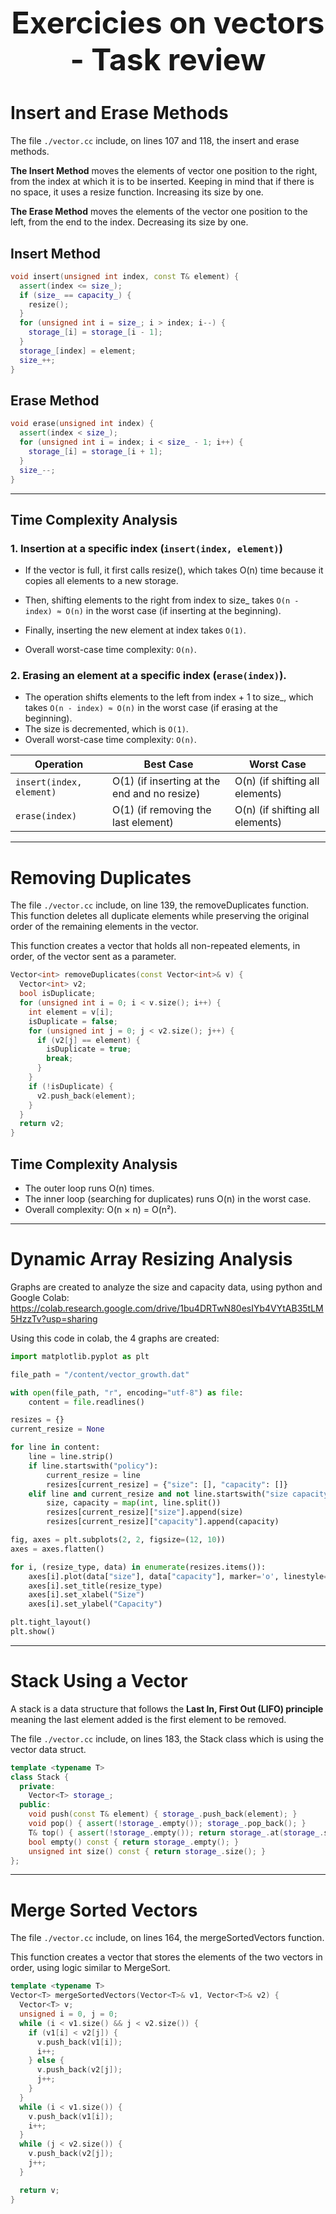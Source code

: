 <h1 style="font-size:3rem; text-align:center"> Exercicies on vectors - Task review </h1>


# **Insert and Erase Methods**

The file `./vector.cc` include, on lines 107 and 118, the insert and erase methods. 

**The Insert Method** moves the elements of vector one position to the right, from the index at which it is to be inserted. Keeping in mind that if there is no space, it uses a resize function. Increasing its size by one.

**The Erase Method** moves the elements of the vector one position to the left, from the end to the index. Decreasing its size by one.

## Insert Method
```c++
void insert(unsigned int index, const T& element) {
  assert(index <= size_);
  if (size_ == capacity_) {
    resize();
  }
  for (unsigned int i = size_; i > index; i--) { 
    storage_[i] = storage_[i - 1];
  }
  storage_[index] = element;
  size_++;
}
```
## Erase Method
```c++
void erase(unsigned int index) {
  assert(index < size_);
  for (unsigned int i = index; i < size_ - 1; i++) {
    storage_[i] = storage_[i + 1];
  } 
  size_--;
}
``` 
---
## Time Complexity Analysis

### 1. Insertion at a specific index (`insert(index, element)`)

- If the vector is full, it first calls resize(), which takes O(n) time because it copies all elements to a new storage. 

- Then, shifting elements to the right from index to size_ takes `O(n - index) ≈ O(n)` in the worst case (if inserting at the beginning).  
- Finally, inserting the new element at index takes `O(1)`.
- Overall worst-case time complexity: `O(n)`.

### 2. Erasing an element at a specific index (`erase(index)`).

- The operation shifts elements to the left from index + 1 to size_, which takes `O(n - index) ≈ O(n)` in the worst case (if erasing at the beginning). 
- The size is decremented, which is `O(1)`. 
- Overall worst-case time complexity: `O(n)`.

| Operation	| Best Case	| Worst Case |
|-----------|-----------|------------|
|`insert(index, element)`|	O(1) (if inserting at the end and no resize)| O(n) (if shifting all elements) |
|`erase(index)`|	O(1) (if removing the last element) |	O(n) (if shifting all elements) |

---
# **Removing Duplicates**

The file `./vector.cc` include, on line 139, the removeDuplicates function. This function deletes all duplicate elements while preserving the original order of the remaining elements in the vector.

This function creates a vector that holds all non-repeated elements, in order, of the vector sent as a parameter.

```c++
Vector<int> removeDuplicates(const Vector<int>& v) {
  Vector<int> v2;
  bool isDuplicate;
  for (unsigned int i = 0; i < v.size(); i++) {
    int element = v[i];
    isDuplicate = false;
    for (unsigned int j = 0; j < v2.size(); j++) {
      if (v2[j] == element) { 
        isDuplicate = true;
        break;
      }
    }
    if (!isDuplicate) {
      v2.push_back(element);
    }
  }
  return v2;
}
```

## Time Complexity Analysis

- The outer loop runs O(n) times.
- The inner loop (searching for duplicates) runs O(n) in the worst case.
- Overall complexity: O(n × n) = O(n²).

---
# **Dynamic Array Resizing Analysis**
Graphs are created to analyze the size and capacity data, using python and Google Colab: https://colab.research.google.com/drive/1bu4DRTwN80esIYb4VYtAB35tLM5HzzTv?usp=sharing

Using this code in colab, the 4 graphs are created:
```python
import matplotlib.pyplot as plt

file_path = "/content/vector_growth.dat"

with open(file_path, "r", encoding="utf-8") as file:
    content = file.readlines()

resizes = {}
current_resize = None

for line in content:
    line = line.strip()
    if line.startswith("policy"):
        current_resize = line
        resizes[current_resize] = {"size": [], "capacity": []}
    elif line and current_resize and not line.startswith("size capacity"):
        size, capacity = map(int, line.split())
        resizes[current_resize]["size"].append(size)
        resizes[current_resize]["capacity"].append(capacity)

fig, axes = plt.subplots(2, 2, figsize=(12, 10))
axes = axes.flatten()

for i, (resize_type, data) in enumerate(resizes.items()):
    axes[i].plot(data["size"], data["capacity"], marker='o', linestyle='-')
    axes[i].set_title(resize_type)
    axes[i].set_xlabel("Size")
    axes[i].set_ylabel("Capacity")

plt.tight_layout()
plt.show()

```

---
# **Stack Using a Vector**

A stack is a data structure that follows the **Last In, First Out (LIFO) principle** meaning the last element added is the first element to be removed.

The file `./vector.cc` include, on lines 183, the Stack class which is using the vector data struct.

```c++
template <typename T>
class Stack {
  private:
    Vector<T> storage_;
  public:
    void push(const T& element) { storage_.push_back(element); } 
    void pop() { assert(!storage_.empty()); storage_.pop_back(); }
    T& top() { assert(!storage_.empty()); return storage_.at(storage_.size() - 1); } 
    bool empty() const { return storage_.empty(); }
    unsigned int size() const { return storage_.size(); }
};
```

---
# **Merge Sorted Vectors**
The file `./vector.cc` include, on lines 164, the mergeSortedVectors function.

This function creates a vector that stores the elements of the two vectors in order, using logic similar to MergeSort.

```c++
template <typename T>
Vector<T> mergeSortedVectors(Vector<T>& v1, Vector<T>& v2) {
  Vector<T> v;
  unsigned i = 0, j = 0;
  while (i < v1.size() && j < v2.size()) {
    if (v1[i] < v2[j]) {
      v.push_back(v1[i]);
      i++;
    } else {
      v.push_back(v2[j]);
      j++;
    }
  }
  while (i < v1.size()) {
    v.push_back(v1[i]);
    i++;
  }
  while (j < v2.size()) {
    v.push_back(v2[j]);
    j++;
  }

  return v;
}
```